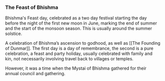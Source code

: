 ### The Feast of Bhishma

Bhishma's Feast day, celebrated as a two day festival starting the day before the night of the first new moon in June, marking the end of summer and the start of the monsoon season. This is usually around the summer solstice.

A celebration of Bhishma’s ascension to godhood, as well as [[The Founding of Dunmar]]. The first day is a day of remembrance, the second is a pure celebration, a feast and party holiday, usually celebrated with family and kin, not necessarily involving travel back to villages or temples. 

However, it was a time when the Mystai of Bhishma gathered for their annual council and gathering. 

